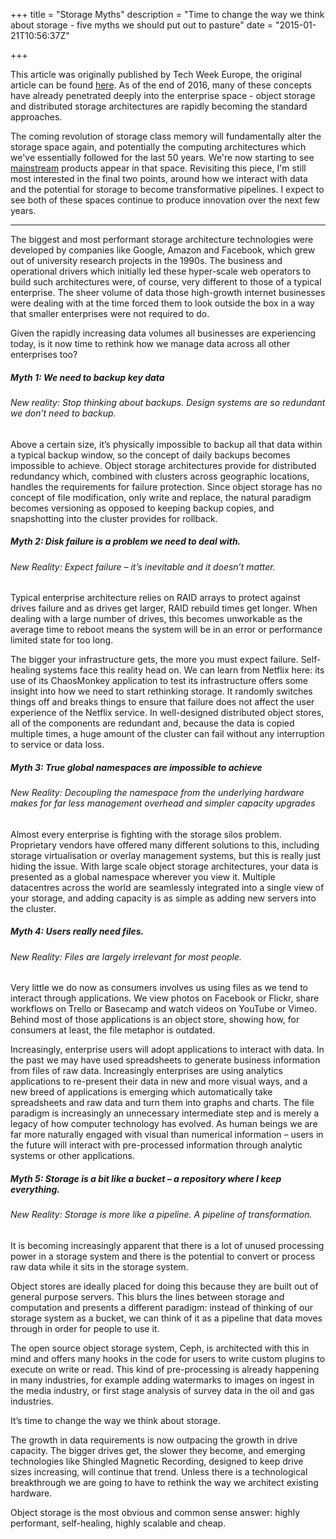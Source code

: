+++
title = "Storage Myths"
description = "Time to change the way we think about storage - five myths we should put out to pasture"
date = "2015-01-21T10:56:37Z"

+++

This article was originally published by Tech Week Europe, the original article can be found [here](http://www.silicon.co.uk/data-storage/5-storage-myths-put-pasture-159933). As of the end of 2016, many of these concepts have already penetrated deeply into the enterprise space - object storage and distributed storage architectures are rapidly becoming the standard approaches. 

The coming revolution of storage class memory will fundamentally alter the storage space again, and potentially the computing architectures which we've essentially followed for the last 50 years. We're now starting to see [mainstream](http://www.intel.co.uk/content/www/uk/en/architecture-and-technology/non-volatile-memory.html) products appear in that space. Revisiting this piece, I'm still most interested in the final two points, around how we interact with data and the potential for storage to become transformative pipelines. I expect to see both of these spaces continue to produce innovation over the next few years. 

-----------------

The biggest and most performant storage architecture technologies were developed by companies like Google, Amazon and Facebook, which grew out of university research projects in the 1990s. The business and operational drivers which initially led these hyper-scale web operators to build such architectures were, of course, very different to those of a typical enterprise. The sheer volume of data those high-growth internet businesses were dealing with at the time forced them to look outside the box in a way that smaller enterprises were not required to do.

Given the rapidly increasing data volumes all businesses are experiencing today, is it now time to rethink how we manage data across all other enterprises too?

##### Myth 1: We need to backup key data

###### New reality: Stop thinking about backups. Design systems are so redundant we don’t need to backup.

Above a certain size, it’s physically impossible to backup all that data within a typical backup window, so the concept of daily backups becomes impossible to achieve. Object storage architectures provide for distributed redundancy which, combined with clusters across geographic locations, handles the requirements for failure protection. Since object storage has no concept of file modification, only write and replace, the natural paradigm becomes versioning as opposed to keeping backup copies, and snapshotting into the cluster provides for rollback.

##### Myth 2: Disk failure is a problem we need to deal with.

###### New Reality: Expect failure – it’s inevitable and it doesn’t matter.

Typical enterprise architecture relies on RAID arrays to protect against drives failure and as drives get larger, RAID rebuild times get longer. When dealing with a large number of drives, this becomes unworkable as the average time to reboot means the system will be in an error or performance limited state for too long.

The bigger your infrastructure gets, the more you must expect failure. Self-healing systems face this reality head on. We can learn from Netflix here: its use of its ChaosMonkey application to test its infrastructure offers some insight into how we need to start rethinking storage. It randomly switches things off and breaks things to ensure that failure does not affect the user experience of the Netflix service. In well-designed distributed object stores, all of the components are redundant and, because the data is copied multiple times, a huge amount of the cluster can fail without any interruption to service or data loss.

##### Myth 3: True global namespaces are impossible to achieve

###### New Reality: Decoupling the namespace from the underlying hardware makes for far less management overhead and simpler capacity upgrades

Almost every enterprise is fighting with the storage silos problem. Proprietary vendors have offered many different solutions to this, including storage virtualisation or overlay management systems, but this is really just hiding the issue. With large scale object storage architectures, your data is presented as a global namespace wherever you view it. Multiple datacentres across the world are seamlessly integrated into a single view of your storage, and adding capacity is as simple as adding new servers into the cluster.

##### Myth 4: Users really need files.

###### New Reality: Files are largely irrelevant for most people.

Very little we do now as consumers involves us using files as we tend to interact through applications. We view photos on Facebook or Flickr, share workflows on Trello or Basecamp and watch videos on YouTube or Vimeo. Behind most of those applications is an object store, showing how, for consumers at least, the file metaphor is outdated.

Increasingly, enterprise users will adopt applications to interact with data. In the past we may have used spreadsheets to generate business information from files of raw data. Increasingly enterprises are using analytics applications to re-present their data in new and more visual ways, and a new breed of applications is emerging which automatically take spreadsheets and raw data and turn them into graphs and charts.
The file paradigm is increasingly an unnecessary intermediate step and is merely a legacy of how computer technology has evolved. As human beings we are far more naturally engaged with visual than numerical information – users in the future will interact with pre-processed information through analytic systems or other applications.

##### Myth 5: Storage is a bit like a bucket – a repository where I keep everything.

###### New Reality: Storage is more like a pipeline. A pipeline of transformation.

It is becoming increasingly apparent that there is a lot of unused processing power in a storage system and there is the potential to convert or process raw data while it sits in the storage system.

Object stores are ideally placed for doing this because they are built out of general purpose servers. This blurs the lines between storage and computation and presents a different paradigm: instead of thinking of our storage system as a bucket, we can think of it as a pipeline that data moves through in order for people to use it.

The open source object storage system, Ceph, is architected with this in mind and offers many hooks in the code for users to write custom plugins to execute on write or read. This kind of pre-processing is already happening in many industries, for example adding watermarks to images on ingest in the media industry, or first stage analysis of survey data in the oil and gas industries.

It’s time to change the way we think about storage.

The growth in data requirements is now outpacing the growth in drive capacity. The bigger drives get, the slower they become, and emerging technologies like Shingled Magnetic Recording, designed to keep drive sizes increasing, will continue that trend. Unless there is a technological breakthrough we are going to have to rethink the way we architect existing hardware.

Object storage is the most obvious and common sense answer: highly performant, self-healing, highly scalable and cheap. 

